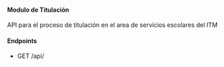 #### Modulo de Titulación

API para el proceso de titulación en el area de servicios escolares del ITM




#### Endpoints

* GET /api/